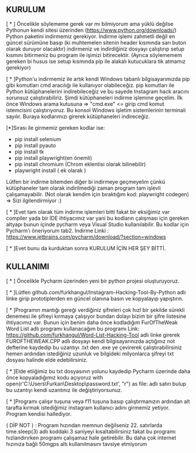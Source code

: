 KURULUM
-----------------------------------------------
[ * ] Öncelikle söylememe gerek var mı bilmiyorum ama yüklü değilse Pythonun kendi sitesi üzerinden (https://www.python.org/downloads/) Python paketini indirmemiz gerekiyor. İndirme işlemi zahmetli değil
en güncel sürümüne basıp (ki muhtemelen sitenin header kısmında sarı buton olarak duruyor olacaktır) indirmeniz ve indirdiğiniz dosyayı çalıştırıp setup kısmını bitirmeniz bu program ile işimizi bitirecektir. 
(Ayrıca söylememem gereken bi husus ise setup kısmında pip ile alakalı kutucuklara tik atmamız gerekiyor)
 
[ * ]Python'u indirmemiz ile artık kendi Windows tabanlı bilgisayarımızda pip gibi komutları cmd aracılığı ile kullanıyor olabileceğiz. pip komutları ile Python kütüphanelerini indirebileceğiz ve bu sayede Instagram 
hack aracını sorunsuz çalıştırabiliriz. Şimdi kütüphaneleri indirme işlemine geçelim. İlk önce Windows arama kutusuna => "cmd.exe" <= girip cmd komut istemcisini çalıştırıyoruz. Bu konsol Windows işletim sistemlerinin
terminali sayılır. Buraya kodlarımızı girerek kütüphaneleri indireceğiz.

[*]Sırası ile girmemiz gereken kodlar ise: 
- pip install selenium
- pip install pyauto
- pip install tk
- pip install playwright(en önemli)
- pip install chromium (Chrom eklentisi olarak bilinebilir)
- playwright install ( ek olarak )


Lütfen bir indirme bitemden diğer bi indirmeye geçmeyelim çünkü kütüphaneler tam olarak indirilmediği zaman program tam işlevli çalışamayabilir.
(Not olarak kendim için bıraktığım kod: playwright codegen)  => Sizi ilgilendirmiyor :)

[ * ]Evet tam olarak tüm indirme işlemleri bitti fakat bir eksiğimiz var compiler yada bir IDE ihtiyacımız var yani bu kodların çalışması için gereken altyapı bunun içinde pycharm veya Visual Studio kullanılabilir.
Bu kodlar için Pycharm'ı öneriyorum tab2. 
İndirme Linki : https://www.jetbrains.com/pycharm/download/?section=windows

[ * ]Evet bunu da kurduktan sonra KURULUM İÇİN HER ŞEY BİTTİ.

KULLANIMI 
----------------------------

[ * ] Öncelikle Pycharm üzerinden yeni bir python projesi oluşturuyoruz.

[ * ]Lütfen github.com/furkhangul/Instagram-Hacking-Tool-By-Python adlı linke girip prototiplerden en güncel olanına basın ve kopyalayıp yapıştırın.

[ * ]Programın mantığı gereği verdiğiniz şifreleri çok hızl bir şekilde sürekli denemesi ile şifreyi kırmaya çalışıyor bundan dolayı bizim bir şifre listesine ihtiyacımız var. Bunun için benim daha önce 
kodladığım FurOfTheWeak Word List adlı programı kullanacağım bu programı 
Link: https://github.com/furkhangul/Word-List-Hacking-Tool 
adlı linke girerek FUROFTHEWEAK.CPP adlı dosyayı kendi bilgisayarınızda açtığınız not defterine kaydedip bu uzantıyı .txt den .exe ye çevirerek çalıştırabilirsiniz 
hemen ardından istediğiniz uzunluk ve bilgideki milyonlarca şifreyi txt dosyası halinde elde edebilirsiniz. 

[ * ]Elde etiiğimiz bu txt dosyasının yolunu kaydedip Pycharm üzerinde daha önce kopyaladığımız kodu açıyoruz
with open(r'C:\Users\Furkan\Desktop\password.txt', "r") as file: 
adlı satırı bulup bu uzantıyı kendi uzantınız ile değiştiriyorsunuz.

[ * ]Programı çalışır tuşuna veya f11 tuşuna basıp çalıştırmanızın ardından alt tarafta kırmak istediğimiz instagram kullanıcı adını girmemiz yetiyor. Program kendisi hallediyor.


( DİP NOT ) : Program hızından memnun değilseniz 22. satırlarda time.sleep(3) adlı koddaki 3 saniyeyi kısaltabilirsiniz fakat bu programı hızlandırırken programı çalışamaz hale getirebilir. 
Bu daha çok internet hızınıza bağlı 50mgps altı kullanılmasını tavsiye etmiyorum 
